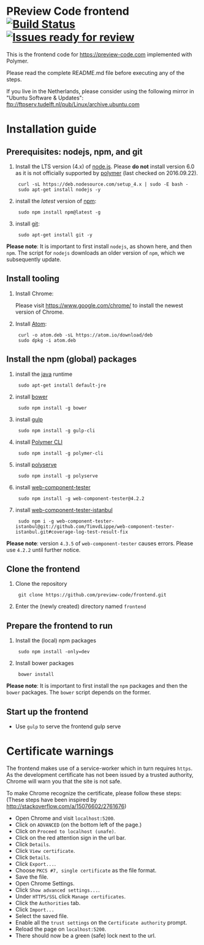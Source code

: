 PReview Code frontend [![Build Status](https://travis-ci.org/preview-code/frontend.svg?branch=master)](https://travis-ci.org/preview-code/frontend) [![Issues ready for review](https://badge.waffle.io/preview-code/frontend.png?label=ready%20for%20review&title=Ready%20for%20review)](http://waffle.io/preview-code/frontend)
=========
This is the frontend code for https://preview-code.com implemented with Polymer.

Please read the complete README.md file before executing any of the steps.

If you live in the Netherlands, please consider using the following mirror in "Ubuntu Software & Updates":
<ftp://ftpserv.tudelft.nl/pub/Linux/archive.ubuntu.com>

# Installation guide
## Prerequisites: nodejs, npm, and git
1. Install the LTS version (4.x) of [node.js](https://nodejs.org/en/). Please __do not__ install version 6.0 as it is not officially supported by [polymer](https://www.polymer-project.org/1.0/start/first-element/intro) (last checked on 2016.09.22).
 
		curl -sL https://deb.nodesource.com/setup_4.x | sudo -E bash -
		sudo apt-get install nodejs -y
2. install the _latest_ version of [npm](https://www.npmjs.com/):

		sudo npm install npm@latest -g
3. install [git](https://git-scm.com/):

		sudo apt-get install git -y
__Please note__: It is important to first install `nodejs`, as shown here, and then `npm`. The script for `nodejs` downloads an older version of `npm`, which we subsequently update.

## Install tooling
1. Install Chrome:

  	Please visit https://www.google.com/chrome/ to install the newest version of Chrome.

2. Install [Atom](https://atom.io/):

		curl -o atom.deb -sL https://atom.io/download/deb
		sudo dpkg -i atom.deb

## Install the npm (global) packages
1. install the [java](http://packages.ubuntu.com/en/trusty/default-jre) runtime

		sudo apt-get install default-jre
1. install [bower](https://bower.io/)

		sudo npm install -g bower
2. install [gulp](http://gulpjs.com/)
		
        sudo npm install -g gulp-cli
3. install [Polymer CLI](https://www.polymer-project.org/1.0/)
		
        sudo npm install -g polymer-cli
4. install [polyserve](https://github.com/PolymerLabs/polyserve)
		
        sudo npm install -g polyserve
5. install [web-component-tester](https://github.com/Polymer/web-component-tester)
		
        sudo npm install -g web-component-tester@4.2.2
5. install [web-component-tester-istanbul](https://github.com/thedeeno/web-component-tester-istanbul)
		
        sudo npm i -g web-component-tester-istanbul@git://github.com/TimvdLippe/web-component-tester-istanbul.git#coverage-log-test-result-fix
__Please note__: version `4.3.5` of `web-component-tester` causes errors. Please use `4.2.2` until further notice.

## Clone the frontend
1. Clone the repository
		
        git clone https://github.com/preview-code/frontend.git
2. Enter the (newly created) directory named `frontend`

## Prepare the frontend to run
1. Install the (local) npm packages
		
        sudo npm install -only=dev
2. Install bower packages
		
        bower install
__Please note__: It is important to first install the `npm` packages and then
the `bower` packages. The `bower` script depends on the former.

## Start up the frontend
* Use `gulp` to serve the frontend
		gulp serve

# Certificate warnings
The frontend makes use of a service-worker which in turn requires `https`. As
the development certificate has not been issued by a trusted authority, Chrome
will warn you that the site is not safe.

To make Chrome recognize the certificate, please follow these steps:
(These steps have been inspired by http://stackoverflow.com/a/15076602/2761676)

* Open Chrome and visit `localhost:5200`.
* Click on `ADVANCED` (on the bottom left of the page.)
* Click on `Proceed to localhost (unafe)`.
* Click on the red attention sign in the url bar.
* Click `Details`.
* Click `View certificate`.
* Click `Details`.
* Click `Export...`.
* Choose `PKCS #7, single certificate` as the file format.
* Save the file.
* Open Chrome Settings.
* Click `Show advanced settings...`.
* Under `HTTPS/SSL` click `Manage certificates`.
* Click the `Authorities` tab.
* Click `Import...`
* Select the saved file.
* Enable all the `trust settings` on the `Certificate authority` prompt.
* Reload the page on `localhost:5200`.
* There should now be a green (safe) lock next to the url.
